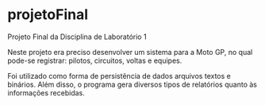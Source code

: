 # projetoFinal
Projeto Final da Disciplina de Laboratório 1

Neste projeto era preciso desenvolver um sistema para a Moto GP, no qual pode-se registrar: pilotos, circuitos, voltas e equipes.

Foi utilizado como forma de persistência de dados arquivos textos e binários. Além disso, o programa gera diversos tipos de relatórios quanto às informações recebidas.
